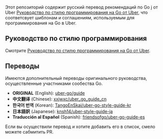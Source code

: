 Этот репозиторий содержит русский перевод рекомендаций по Go j от Uber [Руководство по стилю программирования на Go от Uber](style_ru.md), что соответсвует
шиблонам и соглашениям, используемым для программирования на Go в Uber.

## Руководство по стилю программирования

Смотрите [Руководство по стилю программирования на Go от Uber](style_ru.md).

## Переводы
Имеются дополнительный переводы оригинального руководства, осуществленные 
участниками сообества Go.


- **ORIGINAL** (English): [uber-go/guide](https://github.com/uber-go/guide)
- **中文翻译** (Chinese): [xxjwxc/uber_go_guide_cn](https://github.com/xxjwxc/uber_go_guide_cn)
- **한국어 번역** (Korean): [TangoEnSkai/uber-go-style-guide-kr](https://github.com/TangoEnSkai/uber-go-style-guide-kr)
- **日本語訳** (Japanese): [knsh14/uber-style-guide-ja](https://github.com/knsh14/uber-style-guide-ja)
- **Traducción al Español** (Spanish): [friendsofgo/uber-go-guide-es](https://github.com/friendsofgo/uber-go-guide-es)

Если вы осуществили перевод и хотите добавить его в список, смело можете сабмитить PR.

